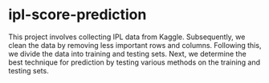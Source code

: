 # ipl-score-prediction
This project involves collecting IPL data from Kaggle. Subsequently, we clean the data by removing less important rows and columns. Following this, we divide the data into training and testing sets. Next, we determine the best technique for prediction by testing various methods on the training and testing sets.
